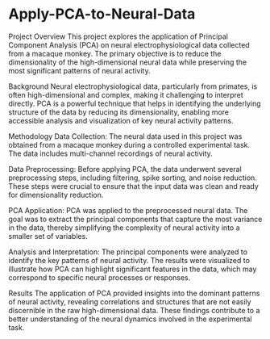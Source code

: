 # Apply-PCA-to-Neural-Data
Project Overview
This project explores the application of Principal Component Analysis (PCA) on neural electrophysiological data collected from a macaque monkey. The primary objective is to reduce the dimensionality of the high-dimensional neural data while preserving the most significant patterns of neural activity.

Background
Neural electrophysiological data, particularly from primates, is often high-dimensional and complex, making it challenging to interpret directly. PCA is a powerful technique that helps in identifying the underlying structure of the data by reducing its dimensionality, enabling more accessible analysis and visualization of key neural activity patterns.

Methodology
Data Collection: The neural data used in this project was obtained from a macaque monkey during a controlled experimental task. The data includes multi-channel recordings of neural activity.

Data Preprocessing: Before applying PCA, the data underwent several preprocessing steps, including filtering, spike sorting, and noise reduction. These steps were crucial to ensure that the input data was clean and ready for dimensionality reduction.

PCA Application: PCA was applied to the preprocessed neural data. The goal was to extract the principal components that capture the most variance in the data, thereby simplifying the complexity of neural activity into a smaller set of variables.

Analysis and Interpretation: The principal components were analyzed to identify the key patterns of neural activity. The results were visualized to illustrate how PCA can highlight significant features in the data, which may correspond to specific neural processes or responses.

Results
The application of PCA provided insights into the dominant patterns of neural activity, revealing correlations and structures that are not easily discernible in the raw high-dimensional data. These findings contribute to a better understanding of the neural dynamics involved in the experimental task.

